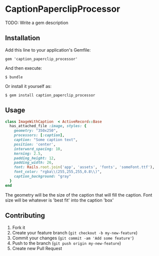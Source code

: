 # CaptionPaperclipProcessor

TODO: Write a gem description

## Installation

Add this line to your application's Gemfile:

    gem 'caption_paperclip_processor'

And then execute:

    $ bundle

Or install it yourself as:

    $ gem install caption_paperclip_processor

## Usage

```ruby
class ImageWithCaption  < ActiveRecord::Base
  has_attached_file :image, styles: {
    geometry: "350x250",
    processors: [:caption],
    caption: "Some caption text",
    position: 'center',
    interword_spacing: 10,
    kerning: 2.5,
    padding_height: 12,
    padding_width: 26,
    font: Rails.root.join('app', 'assets', 'fonts', 'someFont.ttf'),
    font_color: "rgba\\(255,255,255,0.8\\)",
    caption_background: "gray"
  }
end
```

The geometry will be the size of the caption that will fill the caption. Font
size will be whatever is 'best fit' into the caption 'box'

## Contributing

1. Fork it
2. Create your feature branch (`git checkout -b my-new-feature`)
3. Commit your changes (`git commit -am 'Add some feature'`)
4. Push to the branch (`git push origin my-new-feature`)
5. Create new Pull Request

